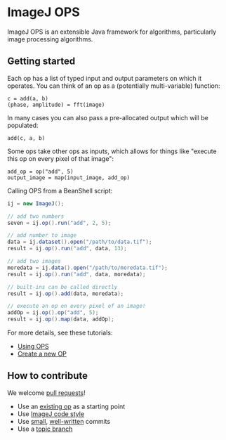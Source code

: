 ImageJ OPS
==========

ImageJ OPS is an extensible Java framework for algorithms, particularly image
processing algorithms.

Getting started
---------------

Each op has a list of typed input and output parameters on which it operates.
You can think of an op as a (potentially multi-variable) function:
```
c = add(a, b)
(phase, amplitude) = fft(image)
```

In many cases you can also pass a pre-allocated output which will be populated:
```
add(c, a, b)
```

Some ops take other ops as inputs, which allows for things like "execute this
op on every pixel of that image":
```
add_op = op("add", 5)
output_image = map(input_image, add_op)
```

Calling OPS from a BeanShell script:
```java
ij = new ImageJ();

// add two numbers
seven = ij.op().run("add", 2, 5);

// add number to image
data = ij.dataset().open("/path/to/data.tif");
result = ij.op().run("add", data, 13);

// add two images
moredata = ij.data().open("/path/to/moredata.tif");
result = ij.op().run("add", data, moredata);

// built-ins can be called directly
result = ij.op().add(data, moredata);

// execute an op on every pixel of an image!
addOp = ij.op().op("add", 5);
result = ij.op().map(data, addOp);
```

For more details, see these tutorials:
* [Using OPS](https://github.com/imagej/imagej-tutorials/tree/master/using-ops)
* [Create a new OP](https://github.com/imagej/imagej-tutorials/tree/master/create-a-new-op)

How to contribute
-----------------

We welcome [pull requests](https://help.github.com/articles/using-pull-requests)!
* Use an
  [existing op](https://github.com/imagej/imagej-tutorials/create-a-new-op)
  as a starting point
* Use [ImageJ code style](http://developer.imagej.net/coding-style)
* Use
  [small](https://www.crealytics.de/blog/2010/07/09/5-reasons-keeping-git-commits-small-admin/),
  [well-written](http://tbaggery.com/2008/04/19/a-note-about-git-commit-messages.html)
  commits
* Use a [topic branch](http://fiji.sc/Git_topic_branches)
